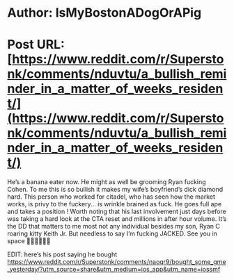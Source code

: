# Author: IsMyBostonADogOrAPig
# Post URL: [https://www.reddit.com/r/Superstonk/comments/nduvtu/a_bullish_reminder_in_a_matter_of_weeks_resident/](https://www.reddit.com/r/Superstonk/comments/nduvtu/a_bullish_reminder_in_a_matter_of_weeks_resident/)


He’s a banana eater now. He might as well be grooming Ryan fucking Cohen.
To me this is so bullish it makes my wife’s boyfriend’s dick diamond hard. This person who worked for citadel, who has seen how the market works, is privy to the fuckery... is wrinkle brained as fuck. He goes full ape and takes a position ! Worth noting that his last involvement just days before was taking a hard look at the CTA reset and millions in after hour volume. It’s the DD that matters to me most not any individual besides my son, Ryan C roaring kitty Keith Jr. But needless to say I’m fucking JACKED. See you in space 🚀🚀🚀🙌💎🦍

EDIT: here’s his post saying he bought 
https://www.reddit.com/r/Superstonk/comments/naoqr9/bought_some_gme_yesterday/?utm_source=share&utm_medium=ios_app&utm_name=iossmf